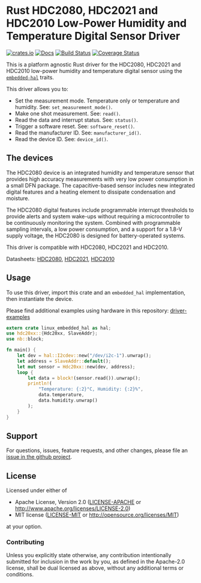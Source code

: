 # Rust HDC2080, HDC2021 and HDC2010 Low-Power Humidity and Temperature Digital Sensor Driver

[![crates.io](https://img.shields.io/crates/v/hdc20xx.svg)](https://crates.io/crates/hdc20xx)
[![Docs](https://docs.rs/hdc20xx/badge.svg)](https://docs.rs/hdc20xx)
[![Build Status](https://travis-ci.com/eldruin/hdc20xx-rs.svg?branch=master)](https://travis-ci.com/eldruin/hdc20xx-rs)
[![Coverage Status](https://coveralls.io/repos/github/eldruin/hdc20xx-rs/badge.svg?branch=master)](https://coveralls.io/github/eldruin/hdc20xx-rs?branch=master)

This is a platform agnostic Rust driver for the HDC2080, HDC2021 and HDC2010
low-power humidity and temperature digital sensor using the [`embedded-hal`]
traits.

This driver allows you to:
- Set the measurement mode. Temperature only or temperature and humidity. See: `set_measurement_mode()`.
- Make one shot measurement. See: `read()`.
- Read the data and interrupt status. See: `status()`.
- Trigger a software reset. See: `software_reset()`.
- Read the manufacturer ID. See: `manufacturer_id()`.
- Read the device ID. See: `device_id()`.

<!-- TODO
[Introductory blog post]()
-->

## The devices

The HDC2080 device is an integrated humidity and temperature sensor that
provides high accuracy measurements with very low power consumption in a
small DFN package. The capacitive-based sensor includes new integrated
digital features and a heating element to dissipate condensation and moisture.

The HDC2080 digital features include programmable interrupt thresholds to
provide alerts and system wake-ups without requiring a microcontroller to
be continuously monitoring the system. Combined with programmable sampling
intervals, a low power consumption, and a support for a 1.8-V supply voltage,
the HDC2080 is designed for battery-operated systems.

This driver is compatible with HDC2080, HDC2021 and HDC2010.

Datasheets: [HDC2080](https://www.ti.com/lit/ds/symlink/hdc2080.pdf), [HDC2021](https://www.ti.com/lit/ds/symlink/hdc2021.pdf), [HDC2010](https://www.ti.com/lit/ds/symlink/hdc2010.pdf)

## Usage

To use this driver, import this crate and an `embedded_hal` implementation,
then instantiate the device.

Please find additional examples using hardware in this repository: [driver-examples]

[driver-examples]: https://github.com/eldruin/driver-examples

```rust
extern crate linux_embedded_hal as hal;
use hdc20xx::{Hdc20xx, SlaveAddr};
use nb::block;

fn main() {
    let dev = hal::I2cdev::new("/dev/i2c-1").unwrap();
    let address = SlaveAddr::default();
    let mut sensor = Hdc20xx::new(dev, address);
    loop {
        let data = block!(sensor.read()).unwrap();
        println!(
            "Temperature: {:2}°C, Humidity: {:2}%",
            data.temperature,
            data.humidity.unwrap()
        );
    }
}
```

## Support

For questions, issues, feature requests, and other changes, please file an
[issue in the github project](https://github.com/eldruin/hdc20xx-rs/issues).

## License

Licensed under either of

 * Apache License, Version 2.0 ([LICENSE-APACHE](LICENSE-APACHE) or
   http://www.apache.org/licenses/LICENSE-2.0)
 * MIT license ([LICENSE-MIT](LICENSE-MIT) or
   http://opensource.org/licenses/MIT)

at your option.

### Contributing

Unless you explicitly state otherwise, any contribution intentionally submitted
for inclusion in the work by you, as defined in the Apache-2.0 license, shall
be dual licensed as above, without any additional terms or conditions.

[`embedded-hal`]: https://github.com/rust-embedded/embedded-hal
